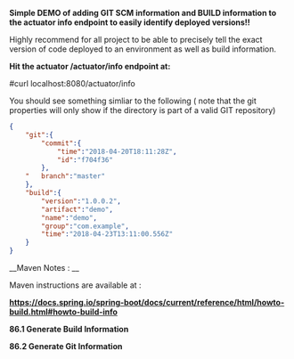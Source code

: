 
__Simple DEMO of adding GIT SCM information and BUILD information to the actuator info endpoint to easily identify deployed versions!!__ 

Highly recommend for all project to be able to precisely tell the exact version of code deployed to an environment as well as build information.

__Hit the actuator /actuator/info endpoint at:__

#curl localhost:8080/actuator/info

You should see something simliar to the following ( note that the git properties will only show if the directory is part of a valid GIT repository)

```json
{
	"git":{
		"commit":{
			"time":"2018-04-20T18:11:28Z",
			"id":"f704f36"
		},
	"	branch":"master"
	},
	"build":{
		"version":"1.0.0.2",
		"artifact":"demo",
		"name":"demo",
		"group":"com.example",
		"time":"2018-04-23T13:11:00.556Z"
	}
}
```


__Maven Notes : __

Maven instructions are available at :

__https://docs.spring.io/spring-boot/docs/current/reference/html/howto-build.html#howto-build-info__

__86.1 Generate Build Information__

__86.2 Generate Git Information__
